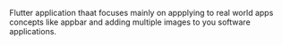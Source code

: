 Flutter application thaat focuses mainly on appplying to real world apps concepts like appbar and adding multiple images to you software applications.
